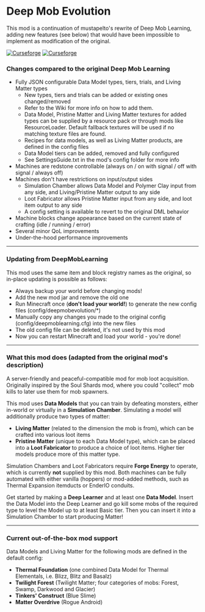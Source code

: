 # Deep Mob Evolution 
This mod is a continuation of  mustapelto's rewrite of Deep Mob Learning, adding new features (see below) that would have been impossible to implement as modification of the original.

[![Curseforge](http://cf.way2muchnoise.eu/full_dme_downloads.svg)](https://www.curseforge.com/minecraft/mc-mods/dme)  [![Curseforge](http://cf.way2muchnoise.eu/versions/For%20MC_dme_all.svg)](https://www.curseforge.com/minecraft/mc-mods/dme) 

### Changes compared to the original Deep Mob Learning
- Fully JSON configurable Data Model types, tiers, trials, and Living Matter types
    * New types, tiers and trials can be added or existing ones changed/removed
    * Refer to the Wiki for more info on how to add them.
    * Data Model, Pristine Matter and Living Matter textures for added types can be supplied by a resource pack or
      through mods like ResourceLoader. Default fallback textures will be used if no matching texture files are found.
    * Recipes for data models, as well as Living Matter products, are defined in the config files
    * Data Model tiers can be added, removed and fully configured
    * See SettingsGuide.txt in the mod's config folder for more info
- Machines are redstone controllable (always on / on with signal / off with signal / always off)
- Machines don't have restrictions on input/output sides
    * Simulation Chamber allows Data Model and Polymer Clay input from any side, and Living/Pristine Matter output
      to any side
    * Loot Fabricator allows Pristine Matter input from any side, and loot item output to any side
    * A config setting is available to revert to the original DML behavior
- Machine blocks change appearance based on the current state of crafting (idle / running / error)
- Several minor QoL improvements
- Under-the-hood performance improvements

---

### Updating from DeepMobLearning
This mod uses the same item and block registry names as the original, so in-place updating is possible as follows:
- Always backup your world before changing mods!
- Add the new mod jar and remove the old one
- Run Minecraft once (**don't load your world!**) to generate the new config files (config/deepmobevolution/*)
- Manually copy any changes you made to the original config (config/deepmoblearning.cfg) into the new files
- The old config file can be deleted, it's not used by this mod
- Now you can restart Minecraft and load your world - you're done!

---

### What this mod does (adapted from the original mod's description)
A server-friendly and peaceful-compatible mod for mob loot acquisition. Originally inspired by the Soul Shards mod,
where you could "collect" mob kills to later use them for mob spawners.

This mod uses **Data Models** that you can train by defeating monsters, either in-world or virtually in a
**Simulation Chamber**. Simulating a model will additionally produce two types of matter:
- **Living Matter** (related to the dimension the mob is from), which can be crafted into various loot items
- **Pristine Matter** (unique to each Data Model type), which can be placed into a **Loot Fabricator** to produce a
  choice of loot items. Higher tier models produce more of this matter type.

Simulation Chambers and Loot Fabricators require **Forge Energy** to operate, which is currently **not** supplied by
this mod. Both machines can be fully automated with either vanilla (hoppers) or mod-added methods, such as Thermal
Expansion itemducts or EnderIO conduits.

Get started by making a **Deep Learner** and at least one **Data Model**. Insert the Data Model into the Deep Learner
and go kill some mobs of the required type to level the Model up to at least Basic tier. Then you can insert it
into a Simulation Chamber to start producing Matter!

---

### Current out-of-the-box mod support
Data Models and Living Matter for the following mods are defined in the default config:
- **Thermal Foundation** (one combined Data Model for Thermal Elementals, i.e. Blizz, Blitz and Basalz)
- **Twilight Forest** (Twilight Matter; four categories of mobs: Forest, Swamp, Darkwood and Glacier)
- **Tinkers' Construct** (Blue Slime)
- **Matter Overdrive** (Rogue Android)

